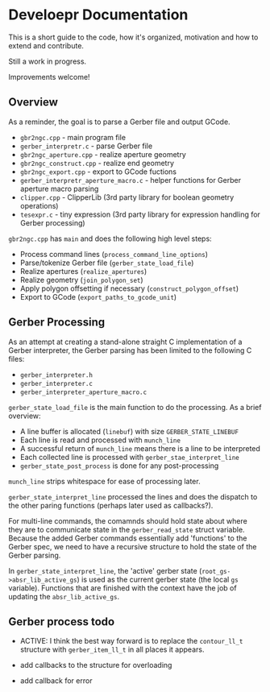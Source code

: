 Develoepr Documentation
===

This is a short guide to the code, how it's organized, motivation and how to extend and contribute.

Still a work in progress.

Improvements welcome!

Overview
---

As a reminder, the goal is to parse a Gerber file and output GCode.

* `gbr2ngc.cpp` - main program file
* `gerber_interpretr.c` - parse Gerber file
* `gbr2ngc_aperture.cpp` - realize aperture geometry
* `gbr2ngc_construct.cpp` - realize end geometry
* `gbr2ngc_export.cpp` - export to GCode fuctions
* `gerber_interpretr_aperture_macro.c` - helper functions for Gerber aperture macro parsing
* `clipper.cpp` - ClipperLib (3rd party library for boolean geometry operations)
* `tesexpr.c` - tiny expression (3rd party library for expression handling for Gerber processing)

`gbr2ngc.cpp` has `main` and does the following high level steps:

* Process command lines (`process_command_line_options`)
* Parse/tokenize Gerber file (`gerber_state_load_file`)
* Realize apertures (`realize_apertures`)
* Realize geometry (`join_polygon_set`)
* Apply polygon offsetting if necessary (`construct_polygon_offset`)
* Export to GCode (`export_paths_to_gcode_unit`)


Gerber Processing
---

As an attempt at creating a stand-alone straight C implementation of a Gerber interpreter,
the Gerber parsing has been limited to the following C files:

* `gerber_interpreter.h`
* `gerber_interpreter.c`
* `gerber_interpreter_aperture_macro.c`

`gerber_state_load_file` is the main function to do the processing.
As a brief overview:

* A line buffer is allocated (`linebuf`) with size `GERBER_STATE_LINEBUF`
* Each line is read and processed with `munch_line`
* A successful return of `munch_line` means there is a line to be interpreted
* Each collected line is processed with `gerber_stae_interpret_line`
* `gerber_state_post_process` is done for any post-processing

`munch_line` strips whitespace for ease of processing later.

`gerber_state_interpret_line` processed the lines and does the dispatch to the
other paring functions (perhaps later used as callbacks?).

For multi-line commands, the comamnds should hold state about where they are
to communicate state in the `gerber_read_state` struct variable.
Because the added Gerber commands essentially add 'functions' to the Gerber
spec, we need to have a recursive structure to hold the state of the Gerber parsing.

In `gerber_state_interpret_line`, the 'active' gerber state (`root_gs->absr_lib_active_gs`)
is used as the current gerber state (the local `gs` variable).
Functions that are finished with the context have the job of updating the `absr_lib_active_gs`.



Gerber process todo
---

* ACTIVE: I think the best way forward is to replace the `contour_ll_t` structure with `gerber_item_ll_t` in all
  places it appears.

* add callbacks to the structure for overloading
* add callback for error

